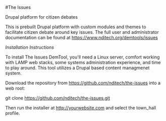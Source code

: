 #The Issues

Drupal platform for citizen debates

This is prebuilt Drupal platform with custom modules and themes to facilitate citizen debate around key issues. The full user and administrator documentation can be found at https://www.nditech.org/demtools/issues

*Installation Instructions*

To install The Issues DemTool, you'll need a Linux server, comfort working with LAMP web stacks, some systems administration experience, and time to play around. This tool utilizes a Drupal based content managmenet system.

Download the repository from https://github.com/nditech/the-issues into a web root:

git clone https://github.com/nditech/the-issues.git

Then run the installer at http://yourwebsite.com and select the town_hall profile.

